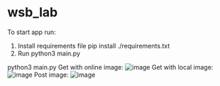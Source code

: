# wsb_lab
To start app run:
1. Install requirements file pip install <project folder dir>./requirements.txt
2. Run python3 main.py 

python3 main.py
Get with online image:
![image](https://github.com/Maciekkucharski/wsb_lab/assets/56729054/100bcb26-a21e-46cd-aff0-04a57a185893)
Get with local image:
![image](https://github.com/Maciekkucharski/wsb_lab/assets/56729054/bc3cc645-81c4-4866-9c61-d7961e7630ad)
Post image:
![image](https://github.com/Maciekkucharski/wsb_lab/assets/56729054/f86c3607-0a46-424a-8c86-f194baea761a)
